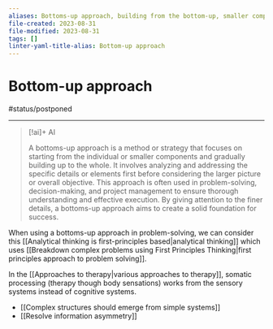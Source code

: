 ```yaml
---
aliases: Bottoms-up approach, building from the bottom-up, smaller components
file-created: 2023-08-31
file-modified: 2023-08-31
tags: []
linter-yaml-title-alias: Bottom-up approach
---
```


# Bottom-up approach

#status/postponed 

---

> [!ai]+ AI
>
> A bottoms-up approach is a method or strategy that focuses on starting from the individual or smaller components and gradually building up to the whole. It involves analyzing and addressing the specific details or elements first before considering the larger picture or overall objective. This approach is often used in problem-solving, decision-making, and project management to ensure thorough understanding and effective execution. By giving attention to the finer details, a bottoms-up approach aims to create a solid foundation for success.

When using a bottoms-up approach in problem-solving, we can consider this [[Analytical thinking is first-principles based|analytical thinking]] which uses [[Breakdown complex problems using First Principles Thinking|first principles approach to problem solving]].

In the [[Approaches to therapy|various approaches to therapy]], somatic processing (therapy though body sensations) works from the sensory systems instead of cognitive systems.

- [[Complex structures should emerge from simple systems]]
- [[Resolve information asymmetry]]

